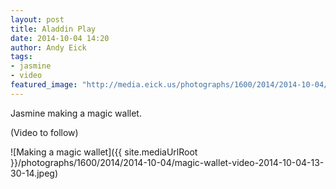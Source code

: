 ```yaml
---
layout: post
title: Aladdin Play
date: 2014-10-04 14:20
author: Andy Eick
tags: 
- jasmine
- video
featured_image: "http://media.eick.us/photographs/1600/2014/2014-10-04/magic-wallet-video-2014-10-04-13-30-14.jpeg"
---
```

Jasmine making a magic wallet.

(Video to follow) 

![Making a magic wallet]({{ site.mediaUrlRoot }}/photographs/1600/2014/2014-10-04/magic-wallet-video-2014-10-04-13-30-14.jpeg)
